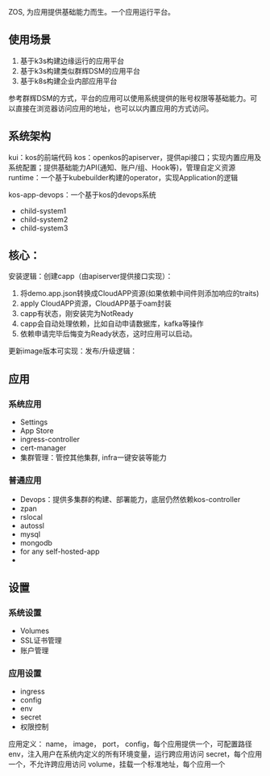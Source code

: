 ZOS, 为应用提供基础能力而生。一个应用运行平台。 

## 使用场景
1. 基于k3s构建边缘运行的应用平台
2. 基于k3s构建类似群辉DSM的应用平台
3. 基于k8s构建企业内部应用平台

参考群辉DSM的方式，平台的应用可以使用系统提供的账号权限等基础能力。可以直接在浏览器访问应用的地址，也可以以内置应用的方式访问。

## 系统架构

kui：kos的前端代码
kos：openkos的apiserver，提供api接口；实现内置应用及系统配置；提供基础能力API(通知、账户/组、Hook等)，管理自定义资源
runtime：一个基于kubebuilder构建的operator，实现Application的逻辑

kos-app-devops：一个基于kos的devops系统
- child-system1
- child-system2
- child-system3

## 核心：

安装逻辑：创建capp（由apiserver提供接口实现）：
1. 将demo.app.json转换成CloudAPP资源(如果依赖中间件则添加响应的traits)
2. apply CloudAPP资源，CloudAPP基于oam封装
3. capp有状态，刚安装完为NotReady
4. capp会自动处理依赖，比如自动申请数据库，kafka等操作
5. 依赖申请完毕后悔变为Ready状态，这时应用可以启动。

更新image版本可实现：发布/升级逻辑：

## 应用

### 系统应用
- Settings
- App Store
- ingress-controller
- cert-manager
- 集群管理：管控其他集群, infra一键安装等能力

### 普通应用
- Devops：提供多集群的构建、部署能力，底层仍然依赖kos-controller
- zpan
- rslocal
- autossl
- mysql
- mongodb
- for any self-hosted-app
- 

## 设置

### 系统设置
- Volumes
- SSL证书管理
- 账户管理

### 应用设置
- ingress
- config
- env
- secret
- 权限控制

应用定义：
name，
image，
port，
config，每个应用提供一个，可配置路径
env，注入用户在系统内定义的所有环境变量，运行跨应用访问
secret，每个应用一个，不允许跨应用访问
volume，挂载一个标准地址，每个应用一个

